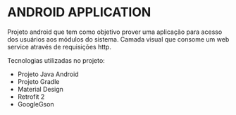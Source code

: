 # ANDROID APPLICATION

Projeto android que tem como objetivo prover uma aplicação para acesso dos usuários aos módulos do sistema. Camada visual que consome um web service através de requisições http.

Tecnologias utilizadas no projeto:

 - Projeto Java Android
 - Projeto Gradle
 - Material Design
 - Retrofit 2
 - GoogleGson